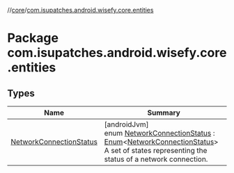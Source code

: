 //[core](../../index.md)/[com.isupatches.android.wisefy.core.entities](index.md)

# Package com.isupatches.android.wisefy.core.entities

## Types

| Name | Summary |
|---|---|
| [NetworkConnectionStatus](-network-connection-status/index.md) | [androidJvm]<br>enum [NetworkConnectionStatus](-network-connection-status/index.md) : [Enum](https://kotlinlang.org/api/latest/jvm/stdlib/kotlin/-enum/index.html)&lt;[NetworkConnectionStatus](-network-connection-status/index.md)&gt; <br>A set of states representing the status of a network connection. |
